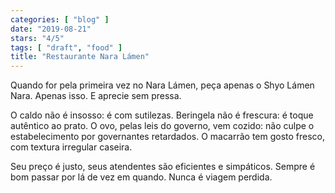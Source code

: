```yaml
---
categories: [ "blog" ]
date: "2019-08-21"
stars: "4/5"
tags: [ "draft", "food" ]
title: "Restaurante Nara Lámen"
---
```

Quando for pela primeira vez no Nara Lámen, peça apenas o Shyo Lámen
Nara. Apenas isso. E aprecie sem pressa.

O caldo não é insosso: é com sutilezas. Beringela não é frescura:
é toque autêntico ao prato. O ovo, pelas leis do governo, vem cozido:
não culpe o estabelecimento por governantes retardados. O macarrão
tem gosto fresco, com textura irregular caseira.

Seu preço é justo, seus atendentes são eficientes e simpáticos. Sempre
é bom passar por lá de vez em quando. Nunca é viagem perdida.
